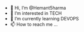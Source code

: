 - 👋 Hi, I’m @Hemant5harma
- 👀 I’m interested in TECH
- 🌱 I’m currently learning DEVOPS
- 📫 How to reach me ...

<!---
Hemant5harma/Hemant5harma is a ✨ special ✨ repository because its `README.md` (this file) appears on your GitHub profile.
You can click the Preview link to take a look at your changes.
--->
